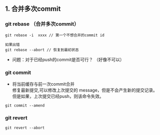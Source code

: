 
#


## 1. 合并多次commit

### git rebase （合并多次commit）
```
git rebase -i  xxxx // 第一个不想合并的commit id

如果出错  
git rebase --abort // 恢复到最初状态
```
- 问题：对于已经push的commit是否可行？ （好像不可以）  


### git commit 
- 将当前缓存与前一次commit合并    
修复最新提交,可以修改上次提交的 message，但是不会产生新的提交记录。 但是如果，上次提交已经push，则该命令失效。  
```
git commit --amend 
```


### git revert   
```
git revert --abort
``` 


###
